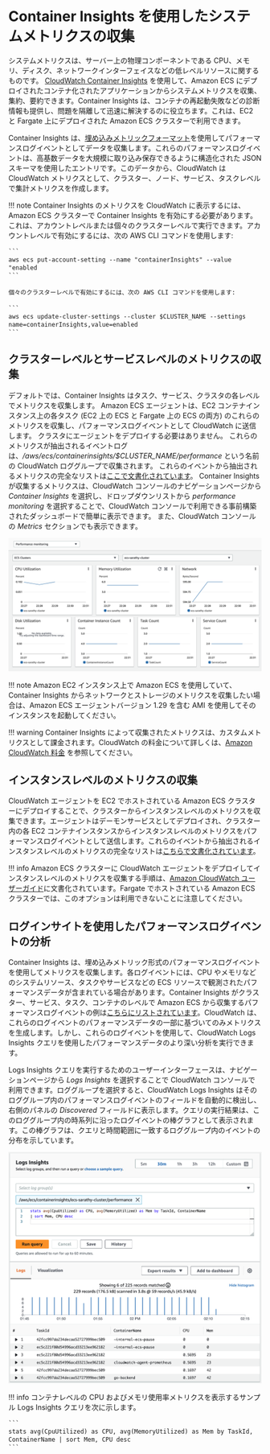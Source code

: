 # Container Insights を使用したシステムメトリクスの収集

システムメトリクスは、サーバー上の物理コンポーネントである CPU、メモリ、ディスク、ネットワークインターフェイスなどの低レベルリソースに関するものです。
[CloudWatch Container Insights](https://docs.aws.amazon.com/AmazonCloudWatch/latest/monitoring/ContainerInsights.html) を使用して、Amazon ECS にデプロイされたコンテナ化されたアプリケーションからシステムメトリクスを収集、集約、要約できます。Container Insights は、コンテナの再起動失敗などの診断情報も提供し、問題を隔離して迅速に解決するのに役立ちます。これは、EC2 と Fargate 上にデプロイされた Amazon ECS クラスターで利用できます。

Container Insights は、[埋め込みメトリックフォーマット](https://docs.aws.amazon.com/AmazonCloudWatch/latest/monitoring/CloudWatch_Embedded_Metric_Format.html)を使用してパフォーマンスログイベントとしてデータを収集します。これらのパフォーマンスログイベントは、高基数データを大規模に取り込み保存できるように構造化された JSON スキーマを使用したエントリです。このデータから、CloudWatch は CloudWatch メトリクスとして、クラスター、ノード、サービス、タスクレベルで集計メトリクスを作成します。

!!! note
	Container Insights のメトリクスを CloudWatch に表示するには、Amazon ECS クラスターで Container Insights を有効にする必要があります。これは、アカウントレベルまたは個々のクラスターレベルで実行できます。アカウントレベルで有効にするには、次の AWS CLI コマンドを使用します: 

    ```
    aws ecs put-account-setting --name "containerInsights" --value "enabled
    ```

    個々のクラスターレベルで有効にするには、次の AWS CLI コマンドを使用します:

    ```
    aws ecs update-cluster-settings --cluster $CLUSTER_NAME --settings name=containerInsights,value=enabled
    ```

## クラスターレベルとサービスレベルのメトリクスの収集

デフォルトでは、Container Insights はタスク、サービス、クラスタの各レベルでメトリクスを収集します。
Amazon ECS エージェントは、EC2 コンテナインスタンス上の各タスク (EC2 上の ECS と Fargate 上の ECS の両方) のこれらのメトリクスを収集し、パフォーマンスログイベントとして CloudWatch に送信します。
クラスタにエージェントをデプロイする必要はありません。 
これらのメトリクスが抽出されるイベントログは、*/aws/ecs/containerinsights/$CLUSTER_NAME/performance* という名前の CloudWatch ロググループで収集されます。 
これらのイベントから抽出されるメトリクスの完全なリストは[ここで文書化されています](https://docs.aws.amazon.com/AmazonCloudWatch/latest/monitoring/Container-Insights-metrics-ECS.html)。
Container Insights が収集するメトリクスは、CloudWatch コンソールのナビゲーションページから *Container Insights* を選択し、ドロップダウンリストから *performance monitoring* を選択することで、CloudWatch コンソールで利用できる事前構築されたダッシュボードで簡単に表示できます。
また、CloudWatch コンソールの *Metrics* セクションでも表示できます。

![Container Insights メトリクスダッシュボード](../../../../images/ContainerInsightsMetrics.png)

!!! note
    Amazon EC2 インスタンス上で Amazon ECS を使用していて、Container Insights からネットワークとストレージのメトリクスを収集したい場合は、Amazon ECS エージェントバージョン 1.29 を含む AMI を使用してそのインスタンスを起動してください。
    
!!! warning
    Container Insights によって収集されたメトリクスは、カスタムメトリクスとして課金されます。CloudWatch の料金について詳しくは、[Amazon CloudWatch 料金](https://aws.amazon.com/cloudwatch/pricing/) を参照してください。

## インスタンスレベルのメトリクスの収集

CloudWatch エージェントを EC2 でホストされている Amazon ECS クラスターにデプロイすることで、クラスターからインスタンスレベルのメトリクスを収集できます。エージェントはデーモンサービスとしてデプロイされ、クラスター内の各 EC2 コンテナインスタンスからインスタンスレベルのメトリクスをパフォーマンスログイベントとして送信します。これらのイベントから抽出されるインスタンスレベルのメトリクスの完全なリストは[こちらで文書化されています](https://docs.aws.amazon.com/AmazonCloudWatch/latest/monitoring/Container-Insights-metrics-ECS.html)。

!!! info
    Amazon ECS クラスターに CloudWatch エージェントをデプロイしてインスタンスレベルのメトリクスを収集する手順は、[Amazon CloudWatch ユーザーガイド](https://docs.aws.amazon.com/AmazonCloudWatch/latest/monitoring/deploy-container-insights-ECS-instancelevel.html)に文書化されています。Fargate でホストされている Amazon ECS クラスターでは、このオプションは利用できないことに注意してください。

## ログインサイトを使用したパフォーマンスログイベントの分析

Container Insights は、埋め込みメトリック形式のパフォーマンスログイベントを使用してメトリクスを収集します。各ログイベントには、CPU やメモリなどのシステムリソース、タスクやサービスなどの ECS リソースで観測されたパフォーマンスデータが含まれている場合があります。Container Insights がクラスター、サービス、タスク、コンテナのレベルで Amazon ECS から収集するパフォーマンスログイベントの例は[こちらにリストされています](https://docs.aws.amazon.com/AmazonCloudWatch/latest/monitoring/Container-Insights-reference-performance-logs-ECS.html)。CloudWatch は、これらのログイベントのパフォーマンスデータの一部に基づいてのみメトリクスを生成します。しかし、これらのログイベントを使用して、CloudWatch Logs Insights クエリを使用したパフォーマンスデータのより深い分析を実行できます。

Logs Insights クエリを実行するためのユーザーインターフェースは、ナビゲーションページから *Logs Insights* を選択することで CloudWatch コンソールで利用できます。ロググループを選択すると、CloudWatch Logs Insights はそのロググループ内のパフォーマンスログイベントのフィールドを自動的に検出し、右側のパネルの *Discovered* フィールドに表示します。クエリの実行結果は、このロググループ内の時系列に沿ったログイベントの棒グラフとして表示されます。この棒グラフは、クエリと時間範囲に一致するロググループ内のイベントの分布を示しています。

![Logs Insights ダッシュボード](../../../../images/LogInsights.png)

!!! info
    コンテナレベルの CPU およびメモリ使用率メトリクスを表示するサンプル Logs Insights クエリを次に示します。
    
    ```
    stats avg(CpuUtilized) as CPU, avg(MemoryUtilized) as Mem by TaskId, ContainerName | sort Mem, CPU desc
    ```
